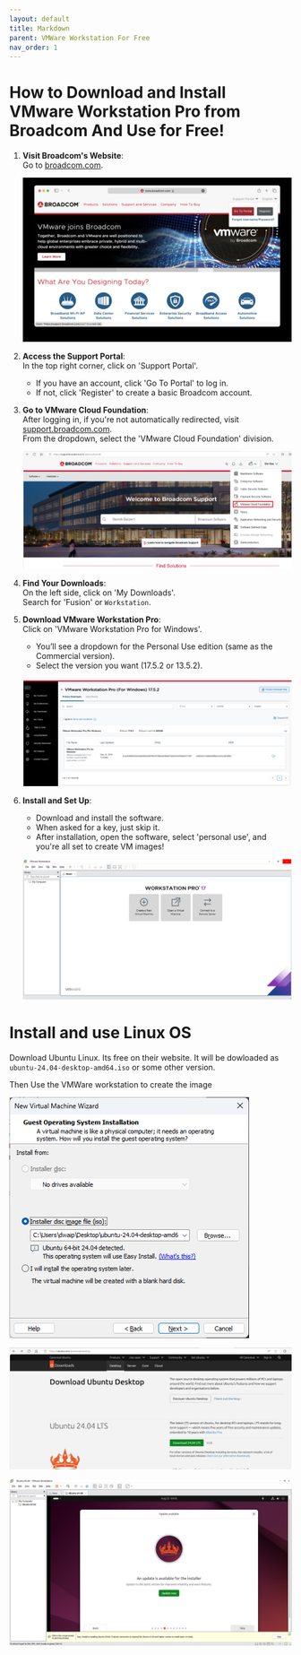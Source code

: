 ```yaml
---
layout: default
title: Markdown
parent: VMWare Workstation For Free
nav_order: 1
---
```


# How to Download and Install VMware Workstation Pro from Broadcom And Use for Free!

1. **Visit Broadcom's Website**:  
   Go to [broadcom.com](https://www.broadcom.com).

   ![Broadcom Homepage](images/2024-08-25-12-07-13.png)

2. **Access the Support Portal**:  
   In the top right corner, click on 'Support Portal'.  
   - If you have an account, click 'Go To Portal' to log in.
   - If not, click 'Register' to create a basic Broadcom account.

3. **Go to VMware Cloud Foundation**:  
   After logging in, if you're not automatically redirected, visit [support.broadcom.com](https://support.broadcom.com).  
   From the dropdown, select the 'VMware Cloud Foundation' division.

   ![VMware Cloud Foundation Selection](images/2024-08-25-12-09-42.png)

4. **Find Your Downloads**:  
   On the left side, click on 'My Downloads'.  
   Search for 'Fusion' or `Workstation`.

5. **Download VMware Workstation Pro**:  
   Click on 'VMware Workstation Pro for Windows'.  
   - You’ll see a dropdown for the Personal Use edition (same as the Commercial version).
   - Select the version you want (17.5.2 or 13.5.2).

   ![VMware Workstation Pro Selection](images/2024-08-25-12-11-35.png)

6. **Install and Set Up**:  
   - Download and install the software.  
   - When asked for a key, just skip it.  
   - After installation, open the software, select 'personal use', and you're all set to create VM images!

   ![VM Creation](images/2024-08-25-12-13-15.png)

# Install and use Linux OS

Download Ubuntu Linux. Its free on their website. It will be dowloaded as `ubuntu-24.04-desktop-amd64.iso` or some other version.

Then Use the VMWare workstation to create the image

![](images/2024-08-25-13-21-25.png)

![](images/2024-08-25-12-43-43.png)

![](images/2024-08-25-12-42-39.png)